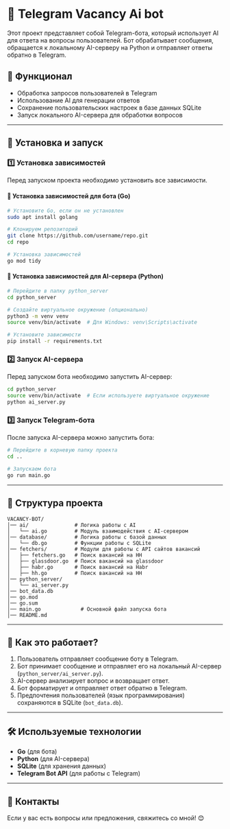 # 🤖 Telegram Vacancy Ai bot

Этот проект представляет собой Telegram-бота, который использует AI для ответа на вопросы пользователей. Бот обрабатывает сообщения, обращается к локальному AI-серверу на Python и отправляет ответы обратно в Telegram.

## 📌 Функционал

- Обработка запросов пользователей в Telegram
- Использование AI для генерации ответов
- Сохранение пользовательских настроек в базе данных SQLite
- Запуск локального AI-сервера для обработки вопросов

---

## 🚀 Установка и запуск

### 1️⃣ Установка зависимостей

Перед запуском проекта необходимо установить все зависимости.

#### 📌 Установка зависимостей для бота (Go)

```sh
# Установите Go, если он не установлен
sudo apt install golang

# Клонируем репозиторий
git clone https://github.com/username/repo.git
cd repo

# Установка зависимостей
go mod tidy
```

#### 📌 Установка зависимостей для AI-сервера (Python)

```sh
# Перейдите в папку python_server
cd python_server

# Создайте виртуальное окружение (опционально)
python3 -m venv venv
source venv/bin/activate  # Для Windows: venv\Scripts\activate

# Установите зависимости
pip install -r requirements.txt
```

### 2️⃣ Запуск AI-сервера

Перед запуском бота необходимо запустить AI-сервер:

```sh
cd python_server
source venv/bin/activate  # Если используете виртуальное окружение
python ai_server.py
```

### 3️⃣ Запуск Telegram-бота

После запуска AI-сервера можно запустить бота:

```sh
# Перейдите в корневую папку проекта
cd ..

# Запускаем бота
go run main.go
```

---

## 📂 Структура проекта

```
VACANCY-BOT/
│── ai/               # Логика работы с AI
│   └── ai.go         # Модуль взаимодействия с AI-сервером
│── database/         # Логика работы с базой данных
│   └── db.go         # Функции работы с SQLite
│── fetchers/         # Модули для работы с API сайтов вакансий
│   ├── fetchers.go   # Поиск вакансий на HH
│   ├── glassdoor.go  # Поиск вакансий на glassdoor
│   ├── habr.go       # Поиск вакансий на Habr
│   ├── hh.go         # Поиск вакансий на HH
│── python_server/
│   └── ai_server.py
│── bot_data.db 
│── go.mod
│── go.sum
│── main.go             # Основной файл запуска бота
│── README.md

```

---

## 🎯 Как это работает?

1. Пользователь отправляет сообщение боту в Telegram.
2. Бот принимает сообщение и отправляет его на локальный AI-сервер (`python_server/ai_server.py`).
3. AI-сервер анализирует вопрос и возвращает ответ.
4. Бот форматирует и отправляет ответ обратно в Telegram.
5. Предпочтения пользователей (язык программирования) сохраняются в SQLite (`bot_data.db`).

---

## 🛠 Используемые технологии

- **Go** (для бота)
- **Python** (для AI-сервера)
- **SQLite** (для хранения данных)
- **Telegram Bot API** (для работы с Telegram)

---

## 📌 Контакты

Если у вас есть вопросы или предложения, свяжитесь со мной! 😊

